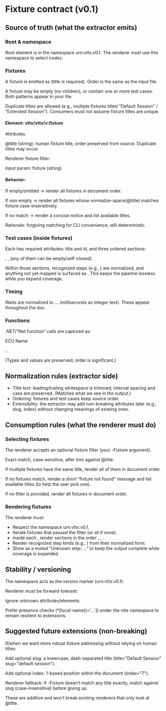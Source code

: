 # Fixture contract (v0.1)

## Source of truth (what the extractor emits)

### Root \& namespace
Root element is <vttx> in the namespace urn:vttx:v0.1. The renderer must use this namespace to select nodes. 

### Fixtures
A fixture is emitted as <fixture title="…"> (title is required). Order is the same as the input file. 

A fixture may be empty (no <tc> children), or contain one or more <tc> test cases. Both patterns appear in your file. 

Duplicate titles are allowed (e.g., multiple fixtures titled “Default Session” / “Extended Session”). Consumers must not assume fixture titles are unique. 


#### Element: vttx/vttx/v:fixture

Attributes

@title (string): human fixture title, order preserved from source. Duplicate titles may occur.

Renderer fixture filter:

Input param: fixture (string).

#### Behavior:

If empty/omitted → render all fixtures in document order.

If non-empty → render all fixtures whose normalize-space(@title) matches fixture case-insensitively.

If no match → render a concise notice and list available titles.

Rationale: forgiving matching for CLI convenience; still deterministic.

### Test cases (inside fixtures)
Each <tc> has required attributes: title and id, and three ordered sections:

<prep/>, <body/>, <comp/> (any of them can be empty/self-closed). 

Within those sections, recognized steps (e.g., <wait>) are normalized, and anything not yet mapped is surfaced as <unknown tag="..."/>. This keeps the pipeline lossless while you expand coverage. 



### Timing
Waits are normalized to <wait><ms>…</ms></wait> (milliseconds as integer text). These appear throughout the doc. 

### Functions
.NET/“Net function” calls are captured as:

<netfunc name="…" class="…">
<param type="String"><value>ECU Name</value></param>

…

</netfunc>

(Types and values are preserved; order is significant.) 

## Normalization rules (extractor side)
* Title text: leading/trailing whitespace is trimmed; internal spacing and case are preserved. (Matches what we see in the output.) 
* Ordering: fixtures and test cases keep source order.
* Extensibility: the extractor may add non-breaking attributes later (e.g., slug, index) without changing meanings of existing ones.

## Consumption rules (what the renderer must do)
### Selecting fixtures

The renderer accepts an optional fixture filter (your -Fixture argument).

Exact match, case-sensitive, after trim against @title.

If multiple fixtures have the same title, render all of them in document order.

If no fixtures match, render a short “fixture not found” message and list available titles (to help the user pick one).

If no filter is provided, render all fixtures in document order.

### Rendering fixtures
The renderer must:
* Respect the namespace urn:vttx:v0.1.
* Iterate fixtures that passed the filter (or all if none).
* Inside each <tc>, render sections in the order <prep>, <body>, <comp>.
* Render recognized step kinds (e.g., <wait>) from their normalized form.
* Show <unknown tag="…"/> as a muted “Unknown step: …” to keep the output complete while coverage is expanded.

## Stability / versioning
The namespace acts as the version marker (urn:vttx:v0.1).

Renderer must be forward-tolerant:

Ignore unknown attributes/elements.

Prefer presence checks (\*\[local-name()='…']) under the vttx namespace to remain resilient to extensions.

## Suggested future extensions (non-breaking)
If/when we want more robust fixture addressing without relying on human titles:

Add optional slug: a lowercase, dash-separated title (title="Default Session" slug="default-session").

Add optional index: 1-based position within the document (index="7").

Renderer fallback: if -Fixture doesn’t match any title exactly, match against slug (case-insensitive) before giving up.

These are additive and won’t break existing renderers that only look at @title.